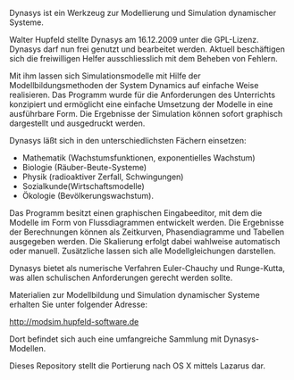 Dynasys ist ein Werkzeug zur Modellierung und Simulation dynamischer Systeme.

Walter Hupfeld stellte Dynasys am 16.12.2009 unter die GPL-Lizenz. Dynasys darf nun frei genutzt und bearbeitet werden. Aktuell beschäftigen sich die freiwilligen Helfer ausschliesslich mit dem Beheben von Fehlern.

Mit ihm lassen sich Simulationsmodelle mit Hilfe der Modellbildungsmethoden der System Dynamics auf einfache Weise realisieren. Das Programm wurde für die Anforderungen des Unterrichts konzipiert und ermöglicht eine einfache Umsetzung der Modelle in eine ausführbare Form. Die Ergebnisse der Simulation können sofort graphisch dargestellt und ausgedruckt werden.

Dynasys läßt sich in den unterschiedlichsten Fächern einsetzen:

  * Mathematik (Wachstumsfunktionen, exponentielles Wachstum)
  * Biologie (Räuber-Beute-Systeme)
  * Physik (radioaktiver Zerfall, Schwingungen)
  * Sozialkunde(Wirtschaftsmodelle)
  * Ökologie (Bevölkerungswachstum).

Das Programm besitzt einen graphischen Eingabeeditor, mit dem die Modelle im Form von Flussdiagrammen entwickelt werden. Die Ergebnisse der Berechnungen können als Zeitkurven, Phasendiagramme und Tabellen ausgegeben werden. Die Skalierung erfolgt dabei wahlweise automatisch oder manuell. Zusätzliche lassen sich alle Modellgleichungen darstellen.

Dynasys bietet als numerische Verfahren Euler-Chauchy und Runge-Kutta, was allen schulischen Anforderungen gerecht werden sollte.

Materialien zur Modellbildung und Simulation dynamischer Systeme erhalten Sie unter folgender Adresse:

http://modsim.hupfeld-software.de

Dort befindet sich auch eine umfangreiche Sammlung mit Dynasys-Modellen.

Dieses Repository stellt die Portierung nach OS X mittels Lazarus dar.
